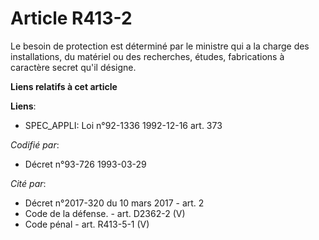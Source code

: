 # Article R413-2

Le besoin de protection est déterminé par le ministre qui a la charge des installations, du matériel ou des recherches,
études, fabrications à caractère secret qu'il désigne.

**Liens relatifs à cet article**

**Liens**:

  - SPEC_APPLI: Loi n°92-1336 1992-12-16 art. 373

_Codifié par_:

  - Décret n°93-726 1993-03-29

_Cité par_:

  - Décret n°2017-320 du 10 mars 2017 - art. 2
  - Code de la défense. - art. D2362-2 (V)
  - Code pénal - art. R413-5-1 (V)

